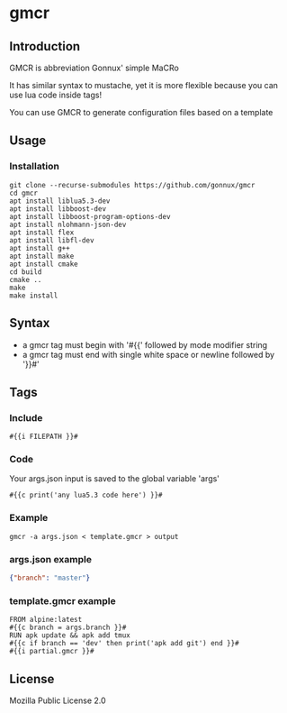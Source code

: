 # gmcr
## Introduction
GMCR is abbreviation Gonnux' simple MaCRo

It has similar syntax to mustache, yet it is more flexible because you can use lua code inside tags!

You can use GMCR to generate configuration files based on a template
## Usage
### Installation
```console
git clone --recurse-submodules https://github.com/gonnux/gmcr
cd gmcr
apt install liblua5.3-dev
apt install libboost-dev
apt install libboost-program-options-dev
apt install nlohmann-json-dev
apt install flex
apt install libfl-dev
apt install g++
apt install make
apt install cmake
cd build
cmake ..
make
make install
```
## Syntax
- a gmcr tag must begin with '#{{' followed by mode modifier string
- a gmcr tag must end with single white space or newline followed by '}}#'
## Tags
### Include
```text
#{{i FILEPATH }}#
```
### Code
Your args.json input is saved to the global variable 'args'
```text
#{{c print('any lua5.3 code here') }}#
```
### Example
```console
gmcr -a args.json < template.gmcr > output
````
### args.json example
```json
{"branch": "master"}

```
### template.gmcr example
```text
FROM alpine:latest
#{{c branch = args.branch }}#
RUN apk update && apk add tmux
#{{c if branch == 'dev' then print('apk add git') end }}#
#{{i partial.gmcr }}#
```

## License
Mozilla Public License 2.0
